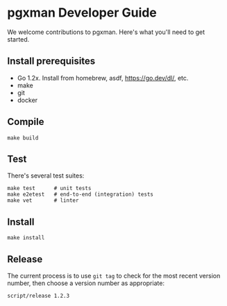 # pgxman Developer Guide

We welcome contributions to pgxman. Here's what you'll need to get started.

## Install prerequisites

* Go 1.2x. Install from homebrew, asdf, <https://go.dev/dl/>, etc.
* make
* git
* docker

## Compile

```console
make build
```

## Test

There's several test suites:

```console
make test      # unit tests
make e2etest   # end-to-end (integration) tests
make vet       # linter
```

## Install

```console
make install
```

## Release

The current process is to use `git tag` to check for the most recent version
number, then choose a version number as appropriate:

```console
script/release 1.2.3
```
